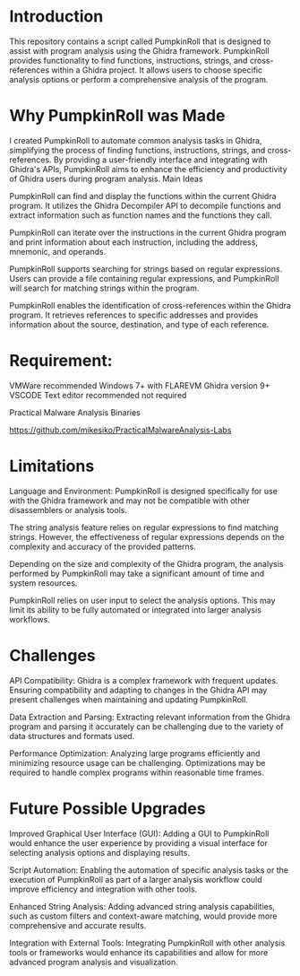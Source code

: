 Introduction
===
This repository contains a script called PumpkinRoll that is designed to assist with program analysis using the Ghidra framework. PumpkinRoll provides functionality to find functions, instructions, strings, and cross-references within a Ghidra project. It allows users to choose specific analysis options or perform a comprehensive analysis of the program.

Why PumpkinRoll was Made
===
I created PumpkinRoll to automate common analysis tasks in Ghidra, simplifying the process of finding functions, instructions, strings, and cross-references. 
By providing a user-friendly interface and integrating with Ghidra's APIs, PumpkinRoll aims to enhance the efficiency and productivity of Ghidra users during program analysis.
Main Ideas

PumpkinRoll can find and display the functions within the current Ghidra program. It utilizes the Ghidra Decompiler API to decompile functions and extract information such as function names and the functions they call.

PumpkinRoll can iterate over the instructions in the current Ghidra program and print information about each instruction, including the address, mnemonic, and operands.

PumpkinRoll supports searching for strings based on regular expressions. Users can provide a file containing regular expressions, and PumpkinRoll will search for matching strings within the program.

PumpkinRoll enables the identification of cross-references within the Ghidra program. It retrieves references to specific addresses and provides information about the source, destination, and type of each reference.

Requirement:
===
  VMWare recommended
  Windows 7+ with FLAREVM
  Ghidra version 9+
  VSCODE Text editor recommended not required

Practical Malware Analysis Binaries

https://github.com/mikesiko/PracticalMalwareAnalysis-Labs






Limitations
===

Language and Environment: PumpkinRoll is designed specifically for use with the Ghidra framework and may not be compatible with other disassemblers or analysis tools.

The string analysis feature relies on regular expressions to find matching strings. However, the effectiveness of regular expressions depends on the complexity and accuracy of the provided patterns.

Depending on the size and complexity of the Ghidra program, the analysis performed by PumpkinRoll may take a significant amount of time and system resources.

PumpkinRoll relies on user input to select the analysis options. This may limit its ability to be fully automated or integrated into larger analysis workflows.

Challenges
===

API Compatibility: Ghidra is a complex framework with frequent updates. Ensuring compatibility and adapting to changes in the Ghidra API may present challenges when maintaining and updating PumpkinRoll.

Data Extraction and Parsing: Extracting relevant information from the Ghidra program and parsing it accurately can be challenging due to the variety of data structures and formats used.

Performance Optimization: Analyzing large programs efficiently and minimizing resource usage can be challenging. Optimizations may be required to handle complex programs within reasonable time frames.

Future Possible Upgrades
===

Improved Graphical User Interface (GUI): Adding a GUI to PumpkinRoll would enhance the user experience by providing a visual interface for selecting analysis options and displaying results.

Script Automation: Enabling the automation of specific analysis tasks or the execution of PumpkinRoll as part of a larger analysis workflow could improve efficiency and integration with other tools.

Enhanced String Analysis: Adding advanced string analysis capabilities, such as custom filters and context-aware matching, would provide more comprehensive and accurate results.

Integration with External Tools: Integrating PumpkinRoll with other analysis tools or frameworks would enhance its capabilities and allow for more advanced program analysis and visualization.
